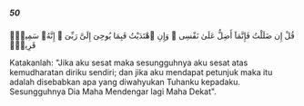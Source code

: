 ##### 50

<span class="ayah">قُلْ إِن ضَلَلْتُ فَإِنَّمَآ أَضِلُّ عَلَىٰ نَفْسِى ۖ وَإِنِ ٱهْتَدَيْتُ فَبِمَا يُوحِىٓ إِلَىَّ رَبِّىٓ ۚ إِنَّهُۥ سَمِيعٌۭ قَرِيبٌۭ</span>

<span class="ayah_translation">Katakanlah: "Jika aku sesat maka sesungguhnya aku sesat atas kemudharatan diriku sendiri; dan jika aku mendapat petunjuk maka itu adalah disebabkan apa yang diwahyukan Tuhanku kepadaku. Sesungguhnya Dia Maha Mendengar lagi Maha Dekat".</span>
